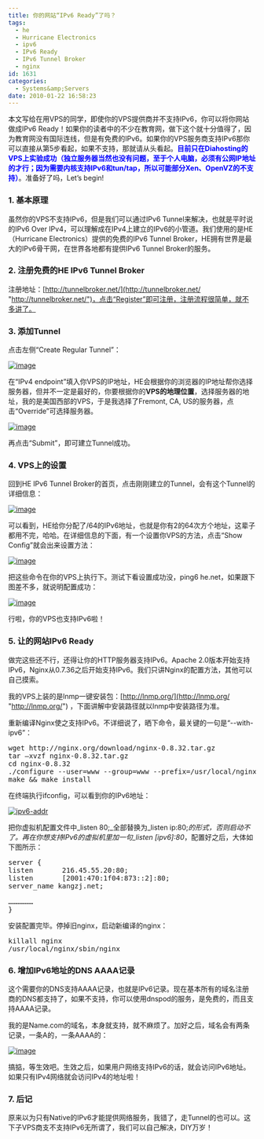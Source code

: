 ```yaml
---
title: 你的网站“IPv6 Ready”了吗？
tags:
  - he
  - Hurricane Electronics
  - ipv6
  - IPv6 Ready
  - IPv6 Tunnel Broker
  - nginx
id: 1631
categories:
  - Systems&amp;Servers
date: 2010-01-22 16:58:23
---
```


本文写给在用VPS的同学，即使你的VPS提供商并不支持IPv6，你可以将你网站做成IPv6 Ready！如果你的读者中的不少在教育网，做下这个就十分值得了，因为教育网没有国际连线，但是有免费的IPv6。如果你的VPS服务商支持IPv6那你可以直接从第5步看起，如果不支持，那就请从头看起。**<span style="color: #0000ff;">目前只在Diahosting的VPS上实验成功（独立服务器当然也没有问题，至于个人电脑，必须有公网IP地址的才行；因为需要内核支持IPv6和tun/tap，所以可能部分Xen、OpenVZ的不支持）</span>**。准备好了吗，Let’s begin!

### 1\. 基本原理

虽然你的VPS不支持IPv6，但是我们可以通过IPv6 Tunnel来解决，也就是平时说的IPv6 Over IPv4，可以理解成在IPv4上建立的IPv6的小管道。我们使用的是HE（Hurricane Electronics）提供的免费的IPv6 Tunnel Broker，HE拥有世界是最大的IPv6骨干网，在世界各地都有提供IPv6 Tunnel Broker的服务。

### 2\. 注册免费的HE IPv6 Tunnel Broker

注册地址：[http://tunnelbroker.net/](http://tunnelbroker.net/ "http://tunnelbroker.net/")，点击“Register”即可注册，注册流程很简单，就不多讲了。<!--more-->

### 3\. 添加Tunnel

点击左侧“Create Regular Tunnel”：

[![image](http://blog.kangzj.net/wp-content/uploads/2010/01/image_thumb.png "image")](http://blog.kangzj.net/wp-content/uploads/2010/01/image.png)

在“IPv4 endpoint”填入你VPS的IP地址，HE会根据你的浏览器的IP地址帮你选择服务器，但并不一定是最好的，你要根据你的**VPS的地理位置**，选择服务器的地址，我的是美国西部的VPS，于是我选择了Fremont, CA, US的服务器，点击“Override”可选择服务器。

[![image](http://blog.kangzj.net/wp-content/uploads/2010/01/image_thumb1.png "image")](http://blog.kangzj.net/wp-content/uploads/2010/01/image1.png)

再点击“Submit”，即可建立Tunnel成功。

### 4\. VPS上的设置

回到HE IPv6 Tunnel Broker的首页，点击刚刚建立的Tunnel，会有这个Tunnel的详细信息：

[![image](http://blog.kangzj.net/wp-content/uploads/2010/01/image_thumb2.png "image")](http://blog.kangzj.net/wp-content/uploads/2010/01/image2.png)

可以看到，HE给你分配了/64的IPv6地址，也就是你有2的64次方个地址，这辈子都用不完，哈哈。在详细信息的下面，有一个设置你VPS的方法，点击“Show Config”就会出来设置方法：

[![image](http://blog.kangzj.net/wp-content/uploads/2010/01/image_thumb3.png "image")](http://blog.kangzj.net/wp-content/uploads/2010/01/image3.png)

把这些命令在你的VPS上执行下。测试下看设置成功没，ping6 he.net，如果跟下图差不多，就说明配置成功：

[![image](http://blog.kangzj.net/wp-content/uploads/2010/01/image_thumb4.png "image")](http://blog.kangzj.net/wp-content/uploads/2010/01/image4.png)

行啦，你的VPS也支持IPv6啦！

### 5\. 让的网站IPv6 Ready

做完这些还不行，还得让你的HTTP服务器支持IPv6。Apache 2.0版本开始支持IPv6，Nginx从0.7.36之后开始支持IPv6。我们只讲Nginx的配置方法，其他可以自己摸索。

我的VPS上装的是lnmp一键安装包：[http://lnmp.org/](http://lnmp.org/ "http://lnmp.org/") ，下面讲解中安装路径就以lnmp中安装路径为准。

重新编译Nginx使之支持IPv6。不详细说了，晒下命令，最关键的一句是“--with-ipv6”：
<pre lang="bash">wget http://nginx.org/download/nginx-0.8.32.tar.gz
tar –xvzf nginx-0.8.32.tar.gz
cd nginx-0.8.32
./configure --user=www --group=www --prefix=/usr/local/nginx --with-http_stub_status_module --with-http_ssl_module --with-ipv6
make && make install
</pre>
在终端执行ifconfig，可以看到你的IPv6地址：

[![](http://blog.kangzj.net/wp-content/uploads/2010/01/ipv6-addr-300x83.jpg "ipv6-addr")](http://blog.kangzj.net/wp-content/uploads/2010/01/ipv6-addr.jpg)

把你虚拟机配置文件中_listen 80;_全部替换为_listen ip:80;_的形式，否则启动不了。再在你想支持IPv6的虚拟机里加一句_listen [ipv6]:80_，配置好之后，大体如下图所示：
<pre lang="bash">server {
listen       216.45.55.20:80;
listen       [2001:470:1f04:873::2]:80;
server_name kangzj.net;

………………
}
</pre>
安装配置完毕。停掉旧nginx，启动新编译的nginx：
<pre lang="bash">killall nginx
/usr/local/nginx/sbin/nginx
</pre>

### 6\. 增加IPv6地址的DNS AAAA记录

这个需要你的DNS支持AAAA记录，也就是IPv6记录。现在基本所有的域名注册商的DNS都支持了，如果不支持，你可以使用dnspod的服务，是免费的，而且支持AAAA记录。

我的是Name.com的域名，本身就支持，就不麻烦了。加好之后，域名会有两条记录，一条A的，一条AAAA的：

[![image](http://blog.kangzj.net/wp-content/uploads/2010/01/image_thumb5.png "image")](http://blog.kangzj.net/wp-content/uploads/2010/01/image5.png)

搞掂，等生效吧。生效之后，如果用户网络支持IPv6的话，就会访问IPv6地址。如果只有IPv4网络就会访问IPv4的地址啦！

### 7\. 后记

原来以为只有Native的IPv6才能提供网络服务，我错了，走Tunnel的也可以。这下子VPS商支不支持IPv6无所谓了，我们可以自己解决，DIY万岁！